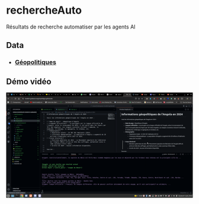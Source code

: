 # rechercheAuto

Résultats de recherche automatiser par les agents AI

## Data

- ### [Géopolitiques](data/geopolitiques)

## Démo vidéo

[![Watch the video](assets/agent-ai-thumbnail.png)](assets/agent-ai-2024-08-09%2009:44:00.mp4)
